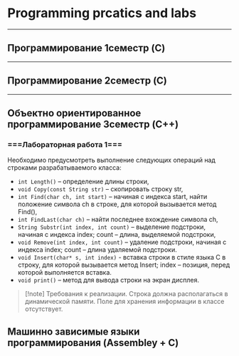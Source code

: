# Programming prcatics and labs 

---

## Программирование 1семестр (C)

---

## Программирование 2семестр (C)

---

## Объектно ориентированное программирование 3семестр (C++)

### ===Лабораторная работа 1===
Необходимо предусмотреть выполнение следующих операций над строками разрабатываемого класса:
- `int Length()` – определение длины строки,
- `void Copy(const String str)` – скопировать строку str,
- `int Find(char ch, int start)` – начиная с индекса start, найти положение символа ch в строке, для которой вызывается метод Find(),
- `int FindLast(char ch)` – найти последнее вхождение символа ch,
- `String Substr(int index, int count)` – выделение подстроки, начиная с индекса index; count – длина, выделяемой подстроки,
- `void Remove(int index, int count)` – удаление подстроки, начиная с индекса index; count – длина удаляемой подстроки.
- `void Insert(char* s, int index)`	- вставка строки в стиле языка C в строку, для которой вызывается метод Insert; index – позиция,  перед которой выполняется вставка.
- `void print()` – метод для вывода строки на экран дисплея.

> [!note] Требования к реализации. Строка должна располагаться в динамической памяти. Поле  для  хранения информации в классе отсутствует.


## Машинно зависимые языки программирования (Assembley + C)

